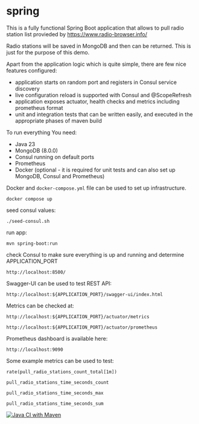 # spring

This is a fully functional Spring Boot application that allows to pull radio station list provieded by https://www.radio-browser.info/

Radio stations will be saved in MongoDB and then can be returned. This is just for the purpose of this demo. 

Apart from the application logic which is quite simple, there are few nice features configured: 
- application starts on random port and registers in Consul service discovery
- live configuration reload is supported with Consul and @ScopeRefresh
- application exposes actuator, health checks and metrics including prometheus format
- unit and integration tests that can be written easily, and executed in the appropriate phases of maven build

To run everything You need: 
- Java 23
- MongoDB (8.0.0)
- Consul running on default ports
- Prometheus
- Docker (optional - it is required for unit tests and can also set up MongoDB, Consul and Prometheus)

Docker and `docker-compose.yml` file can be used to set up infrastructure.

``
docker compose up
``

seed consul values: 

``
./seed-consul.sh
``

run app:

``
mvn spring-boot:run
``

check Consul to make sure everything is up and running and determine APPLICATION_PORT

``
http://localhost:8500/
``

Swagger-UI can be used to test REST API: 

``
http://localhost:${APPLICATION_PORT}/swagger-ui/index.html
``

Metrics can be checked at:

``
http://localhost:${APPLICATION_PORT}/actuator/metrics
``

``
http://localhost:${APPLICATION_PORT}/actuator/prometheus
``

Prometheus dashboard is available here: 

``
http://localhost:9090  
``

Some example metrics can be used to test: 

``
 rate(pull_radio_stations_count_total[1m])
``

``
 pull_radio_stations_time_seconds_count
``

``
 pull_radio_stations_time_seconds_max
``

``
 pull_radio_stations_time_seconds_sum 
``

[![Java CI with Maven](https://github.com/mkotra/spring/actions/workflows/maven.yml/badge.svg)](https://github.com/mkotra/spring/actions/workflows/maven.yml)
